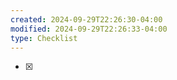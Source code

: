 ```yaml
---
created: 2024-09-29T22:26:30-04:00
modified: 2024-09-29T22:26:33-04:00
type: Checklist
---
```


- [x] 
